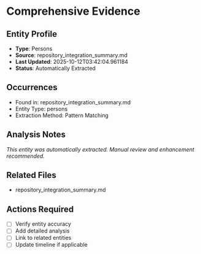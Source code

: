# Comprehensive Evidence

## Entity Profile
- **Type**: Persons
- **Source**: repository_integration_summary.md
- **Last Updated**: 2025-10-12T03:42:04.961184
- **Status**: Automatically Extracted

## Occurrences
- Found in: repository_integration_summary.md
- Entity Type: persons
- Extraction Method: Pattern Matching

## Analysis Notes
*This entity was automatically extracted. Manual review and enhancement recommended.*

## Related Files
- repository_integration_summary.md

## Actions Required
- [ ] Verify entity accuracy
- [ ] Add detailed analysis
- [ ] Link to related entities
- [ ] Update timeline if applicable
